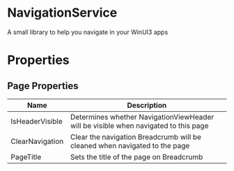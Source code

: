 # NavigationService
A small library to help you navigate in your WinUI3 apps

# Properties
## Page Properties
| Name      | Description |
| ----------- | ----------- |
| IsHeaderVisible | Determines whether NavigationViewHeader will be visible when navigated to this page |
| ClearNavigation   | Clear the navigation Breadcrumb will be cleaned when navigated to the page |
| PageTitle | Sets the title of the page on Breadcrumb
